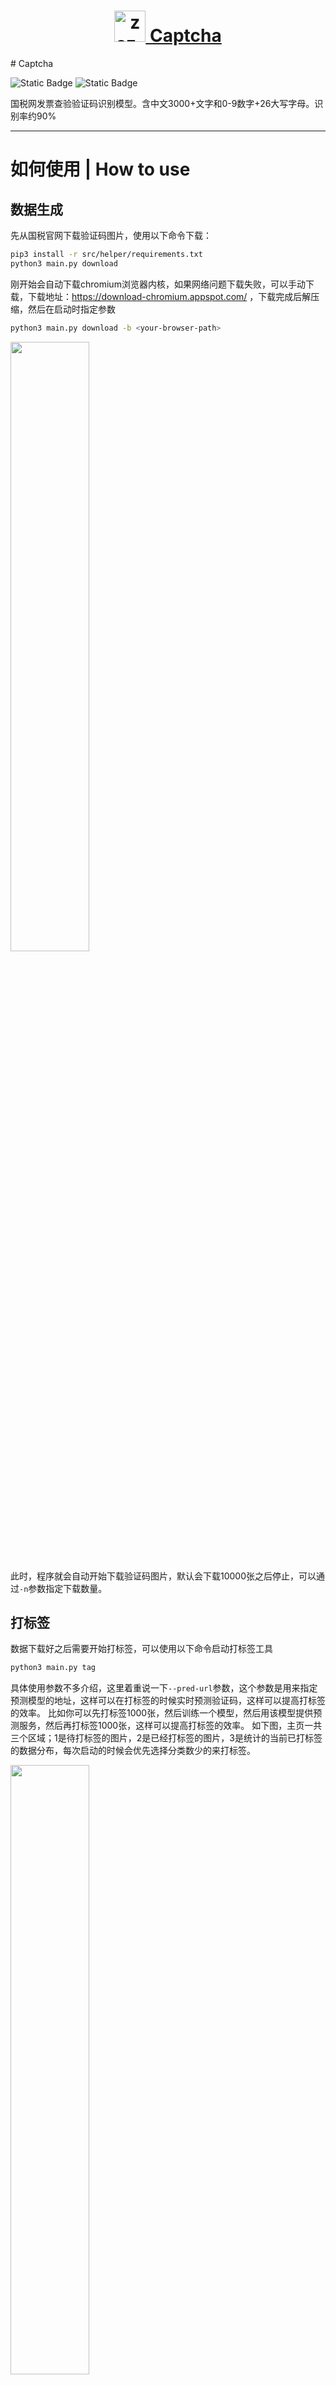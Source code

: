 <h1 align="center">
<a href="https://zoz.cool" >
<img width=50 src="https://yooongchun.github.io/picx-images-hosting/zoz-logo.9gwhuriu9p.svg" alt="zoz-logo-z" />
Captcha</a></h1>
# Captcha

![Static Badge](https://img.shields.io/badge/release-v1.0.0-blue?logo=github)
![Static Badge](https://img.shields.io/badge/license-MIT-orange?logo=github)

国税网发票查验验证码识别模型。含中文3000+文字和0-9数字+26大写字母。识别率约90%

---

# 如何使用 | How to use

## 数据生成

先从国税官网下载验证码图片，使用以下命令下载：
```bash
pip3 install -r src/helper/requirements.txt
python3 main.py download
```
刚开始会自动下载chromium浏览器内核，如果网络问题下载失败，可以手动下载，下载地址：https://download-chromium.appspot.com/ ，下载完成后解压缩，然后在启动时指定参数
```bash
python3 main.py download -b <your-browser-path>
```

<img src="https://yooongchun.github.io/picx-images-hosting/Snipaste_2024-08-17_07-44-27.5j44di864z.webp" width="50%"  alt=""/>

此时，程序就会自动开始下载验证码图片，默认会下载10000张之后停止，可以通过`-n`参数指定下载数量。

## 打标签

数据下载好之后需要开始打标签，可以使用以下命令启动打标签工具
```bash
python3 main.py tag
```
具体使用参数不多介绍，这里着重说一下`--pred-url`参数，这个参数是用来指定预测模型的地址，这样可以在打标签的时候实时预测验证码，这样可以提高打标签的效率。
比如你可以先打标签1000张，然后训练一个模型，然后用该模型提供预测服务，然后再打标签1000张，这样可以提高打标签的效率。
如下图，主页一共三个区域；1是待打标签的图片，2是已经打标签的图片，3是统计的当前已打标签的数据分布，每次启动的时候会优先选择分类数少的来打标签。

<img src="https://yooongchun.github.io/picx-images-hosting/zoz-2.6bgzv9x4j8.webp" width="50%" alt=""/>

点击start开始打标签，如果你指定了`--pred-url`的参数，那么这里会自动实时预测验证码，如果预测错误，可以手动删除填写标签值，没有的颜色留空即可，点击`tag it`或者回车完成打标。自动进入下一张图片打标。
如果发觉有错误需要修改上一张，则可以先点击`stop`停止当前打标，然后在主页面的右侧(2区域)找到你打标的图片双击修改标签即可。

<img src="https://yooongchun.github.io/picx-images-hosting/zoz-3.8ojmchaxq2.webp" width="30%" />
<img src="https://yooongchun.github.io/picx-images-hosting/zoz-4.1hs4z5qfqy.webp" width="47%" />

对于有些比较复杂的图片想要跳过，直接点击`skip`即可。

## 数据保存

数据是比较宝贵的，如果一不小心把辛辛苦苦打标好的数据弄丢了那可就太可惜了，为此，这里也提供了一种数据版本管理的方案，自动上传到云服务的对象管理中。
这里实现的是阿里云oss自动上传，使用前，需要准备好阿里云的oss相关配置信息
在`src/helper/oss_util.py`文件中配置
- access_key_id（放在环境变量中）
- access_key_secret（放在环境变量中）
- bucket_name（我这里是`zoz-captcha`）
- endpoint

```python
class OSSUtil:
    """OSS管理工具"""

    def __init__(self):
        self.endpoint = "https://oss-cn-beijing.aliyuncs.com"
        access_key_id = os.getenv("OSS_ACCESS_KEY_ID")
        access_key_secret = os.getenv("OSS_ACCESS_KEY_SECRET")
        assert access_key_id and access_key_secret, "Please set OSS_ACCESS_KEY_ID and OSS_ACCESS_KEY_SECRET"
        auth = oss2.Auth(access_key_id, access_key_secret)
        self.bucket = oss2.Bucket(auth, self.endpoint, "zoz-captcha")
```

然后使用以下命令上传和下载
```bash
# 上传
python3 main.py up
# 下载
python3 main.py dw
```
打完标之后直接上传，会自动根据远程版本推断最新版本，并自动压缩本地文件上传。下载的时候也会自动下载最新版本，当然也可以指定下载路径，不过需要注意的是，下载的时候会自动覆盖本地文件，需要注意本地的是否都已经保存上传。

<img width="48%" src="https://yooongchun.github.io/picx-images-hosting/zoz-5.2domemqbgf.webp" />   
<img width="48%" src="https://yooongchun.github.io/picx-images-hosting/zoz-6.6m3toggk92.webp" />

## 数据分布
数据的分布对效果影响较大，通过以下命令可以查看一下当前的数据分布，还可以看到当前哪些字没有样本，针对词频较低的字要增加样本。
```bash
python3 src/helper/viewer.py 
```
<img width="50%" src="https://yooongchun.github.io/picx-images-hosting/zoz-7.1ovcuxc85x.webp" alt="zoz-7" />

## 训练模型
> todo
